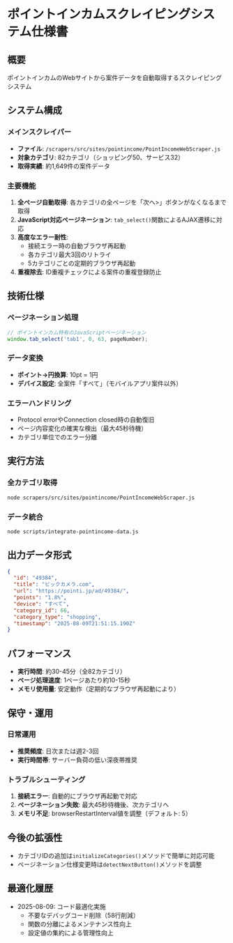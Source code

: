 # ポイントインカムスクレイピングシステム仕様書

## 概要
ポイントインカムのWebサイトから案件データを自動取得するスクレイピングシステム

## システム構成

### メインスクレイパー
- **ファイル**: `/scrapers/src/sites/pointincome/PointIncomeWebScraper.js`
- **対象カテゴリ**: 82カテゴリ（ショッピング50、サービス32）
- **取得実績**: 約1,649件の案件データ

### 主要機能
1. **全ページ自動取得**: 各カテゴリの全ページを「次へ>」ボタンがなくなるまで取得
2. **JavaScript対応ページネーション**: `tab_select()`関数によるAJAX遷移に対応
3. **高度なエラー耐性**: 
   - 接続エラー時の自動ブラウザ再起動
   - 各カテゴリ最大3回のリトライ
   - 5カテゴリごとの定期的ブラウザ再起動
4. **重複除去**: ID重複チェックによる案件の重複登録防止

## 技術仕様

### ページネーション処理
```javascript
// ポイントインカム特有のJavaScriptページネーション
window.tab_select('tab1', 0, 63, pageNumber);
```

### データ変換
- **ポイント→円換算**: 10pt = 1円
- **デバイス設定**: 全案件「すべて」（モバイルアプリ案件以外）

### エラーハンドリング
- Protocol errorやConnection closed時の自動復旧
- ページ内容変化の確実な検出（最大45秒待機）
- カテゴリ単位でのエラー分離

## 実行方法

### 全カテゴリ取得
```bash
node scrapers/src/sites/pointincome/PointIncomeWebScraper.js
```

### データ統合
```bash
node scripts/integrate-pointincome-data.js
```

## 出力データ形式
```json
{
  "id": "49384",
  "title": "ビックカメラ.com",
  "url": "https://pointi.jp/ad/49384/",
  "points": "1.8%",
  "device": "すべて",
  "category_id": 66,
  "category_type": "shopping",
  "timestamp": "2025-08-09T21:51:15.190Z"
}
```

## パフォーマンス
- **実行時間**: 約30-45分（全82カテゴリ）
- **ページ処理速度**: 1ページあたり約10-15秒
- **メモリ使用量**: 安定動作（定期的なブラウザ再起動により）

## 保守・運用

### 日常運用
- **推奨頻度**: 日次または週2-3回
- **実行時間帯**: サーバー負荷の低い深夜帯推奨

### トラブルシューティング
1. **接続エラー**: 自動的にブラウザ再起動で対応
2. **ページネーション失敗**: 最大45秒待機後、次カテゴリへ
3. **メモリ不足**: browserRestartInterval値を調整（デフォルト: 5）

## 今後の拡張性
- カテゴリIDの追加は`initializeCategories()`メソッドで簡単に対応可能
- ページネーション仕様変更時は`detectNextButton()`メソッドを調整

## 最適化履歴
- 2025-08-09: コード最適化実施
  - 不要なデバッグコード削除（58行削減）
  - 関数の分離によるメンテナンス性向上
  - 設定値の集約による管理性向上